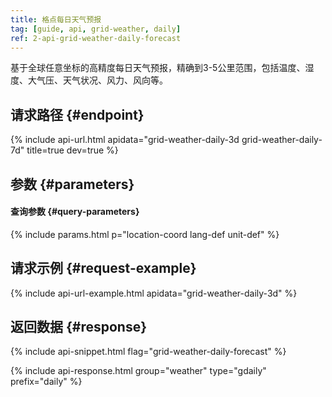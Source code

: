 ```yaml
---
title: 格点每日天气预报
tag: [guide, api, grid-weather, daily]
ref: 2-api-grid-weather-daily-forecast
---
```


基于全球任意坐标的高精度每日天气预报，精确到3-5公里范围，包括温度、湿度、大气压、天气状况、风力、风向等。

## 请求路径 {#endpoint}

{% include api-url.html apidata="grid-weather-daily-3d grid-weather-daily-7d" title=true dev=true %}

## 参数 {#parameters}

#### 查询参数 {#query-parameters}

{% include params.html p="location-coord lang-def unit-def" %}

## 请求示例 {#request-example}

{% include api-url-example.html apidata="grid-weather-daily-3d" %}

## 返回数据 {#response}

{% include api-snippet.html flag="grid-weather-daily-forecast" %}

{% include api-response.html group="weather" type="gdaily" prefix="daily"  %}
